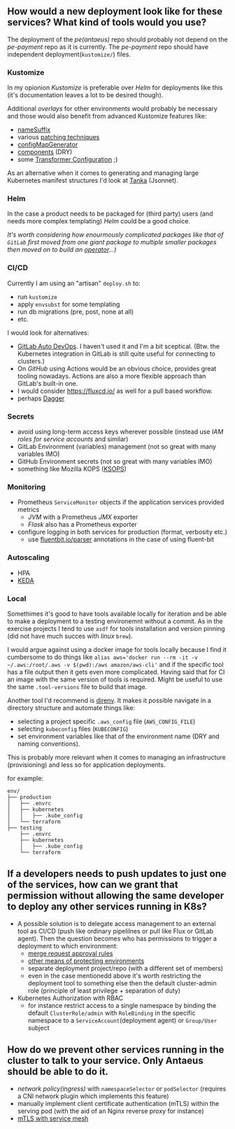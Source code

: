 ## How would a new deployment look like for these services? What kind of tools would you use?

The deployment of the *pe(antaeus)* repo should probably not depend on the *pe-payment* repo as it is currently. The *pe-payment* repo should have independent deployment(`kustomize/`) files.

### Kustomize

In my opionion _Kustomize_ is preferable over _Helm_ for deployments like this (it's documentation leaves a lot to be desired though).

Additional *overlays* for other environments would probably be necessary and those would also benefit from advanced Kustomize features like:
- [nameSuffix](https://kubectl.docs.kubernetes.io/references/kustomize/kustomization/namesuffix/)
- various [patching techniques](https://kubectl.docs.kubernetes.io/references/kustomize/kustomization/patches/)
- [configMapGenerator](https://kubectl.docs.kubernetes.io/references/kustomize/kustomization/configmapgenerator/)
- [components](https://github.com/kubernetes-sigs/kustomize/blob/master/examples/components.md) (DRY)
- some [Transformer Configuration](https://github.com/kubernetes-sigs/kustomize/tree/master/examples/transformerconfigs) ;)

As an alternative when it comes to generating and managing large Kubernetes manifest structures I'd look at [Tanka](https://tanka.dev/tutorial/jsonnet) (Jsonnet).

### Helm

In the case a product needs to be packaged for (third party) users (and needs more complex templating) _Helm_ could be a good choice.

*It's worth considering how enourmously complicated packages like that of `GitLab` first moved from one giant package to multiple smaller packages then moved on to build an [_operator_](https://gitlab.com/gitlab-org/cloud-native/gitlab-operator#gitlab-operator)...)*

### CI/CD

Currently I am using an "artisan" `deploy.sh` to:
* run `kustomize`
* apply `envsubst` for some templating
* run db migrations (pre, post, none at all)
* etc.

I would look for alternatives:
 * [GitLab Auto DevOps](https://docs.gitlab.com/ee/topics/autodevops/). I haven't used it and I'm a bit sceptical. (Btw. the Kubernetes integration in GitLab is still quite useful for connecting to clusters.)
 * On *GitHub* using Actions would be an obvious choice, provides great tooling nowadays. Actions are also a more flexible approach than GitLab's built-in one.
 * I would consider https://fluxcd.io/ as well for a pull based workflow.
 * perhaps [Dagger](https://docs.dagger.io/1007/kubernetes/)

### Secrets
* avoid using long-term access keys wherever possible (instead use *IAM roles for service accounts* and similar)
* GitLab Environment (variables) management (not so great with many variables IMO)
* GitHub Environment secrets (not so great with many variables IMO)
* something like Mozilla KOPS ([KSOPS](https://github.com/viaduct-ai/kustomize-sops))

### Monitoring
* Prometheus `ServiceMonitor` objects if the application services provided metrics
  * *JVM* with a Prometheus *JMX* exporter
  * *Flask* also has a Prometheus exporter
* configure logging in both services for production (format, verbosity etc.)
  * use [fluentbit.io/parser](https://docs.fluentbit.io/manual/pipeline/filters/kubernetes#kubernetes-annotations) annotations in the case of using fluent-bit

### Autoscaling
* HPA
* [KEDA](https://keda.sh/docs/2.7/scalers/)

### Local

Somethimes it's good to have tools available locally for iteration and be able to make a deployment to a testing environemnt without a commit. As in the exercise projects I tend to use `asdf` for tools installation and version pinning (did not have much succes with _linux_ `brew`).

I would argue against using a docker image for tools locally because I find it cumbersome to do things like `alias aws='docker run --rm -it -v ~/.aws:/root/.aws -v $(pwd):/aws amazon/aws-cli'` and if the specific tool has a file output then it gets even more complicated. Having said that for CI an image with the same version of tools is required. Might be useful to use the same `.tool-versions` file to build that image.

Another tool I'd recommend is [direnv](https://direnv.net/). It makes it possible navigate in a directory structure and automate things like:
  * selecting a project specific `.aws_config` file (`AWS_CONFIG_FILE`)
  * selecting `kubeconfig` files (`KUBECONFIG`)
  * set environment variables like that of the environment name (DRY and naming conventions).

This is probably more relevant when it comes to managing an infrastructure (provisioning) and less so for application deployments.

for example:
```
env/
├── production
│   ├── .envrc
│   ├── kubernetes
│   │   ├── .kube_config
│   └── terraform
├── testing
    ├── .envrc
    ├── kubernetes
    │   ├── .kube_config
    └── terraform
```

## If a developers needs to push updates to just one of the services, how can we grant that permission without allowing the same developer to deploy any other services running in K8s?

* A possible solution is to delegate access management to an external tool as CI/CD (push like ordinary pipelilnes or pull like Flux or GitLab agent). Then the question becomes who has permissions to trigger a deployment to which environment:
  * [merge request approval rules](https://docs.gitlab.com/ee/user/project/merge_requests/approvals/)
  * [other means of protecting environments](https://docs.gitlab.com/ee/ci/environments/protected_environments/#protecting-environments)
  * separate deployment project/repo (with a different set of members)
  * even in the case mentionedd above it's worth restricting the deployment tool to something else then the default cluster-admin role (principle of least privilege + separation of duty)
* Kubernetes Authorization with RBAC
  * for instance restrict access to a single namespace by binding the default `ClusterRole/admin`  with `RoleBinding` in the specific namespace to a `ServiceAccount`(deployment agent) or `Group/User` subject

## How do we prevent other services running in the cluster to talk to your service. Only Antaeus should be able to do it.

* *network policy(ingress)* with `namespaceSelector` or `podSelector` (requires a CNI network plugin which implements this feature)
* manually implement client certificate authentication (mTLS) within the serving pod (with the aid of an Nginx reverse proxy for instance)
* [mTLS with service mesh](https://istio.io/latest/docs/tasks/security/authentication/mtls-migration/)